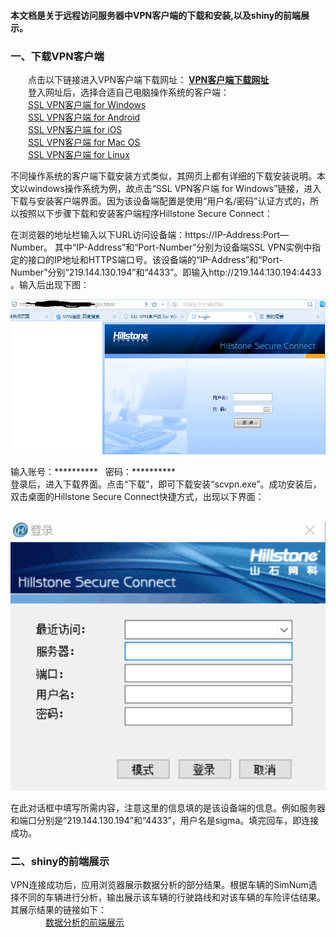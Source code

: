 <h4>本文档是关于远程访问服务器中VPN客户端的下载和安装,以及shiny的前端展示。<br>

### 一、下载VPN客户端
&emsp;&emsp;点击以下链接进入VPN客户端下载网址：
[**VPN客户端下载网址**](http://docs.hillstonenet.com/cn/Content/7_VPN/SSL_VPN.html)<br>
&emsp;&emsp;登入网址后，选择合适自己电脑操作系统的客户端：<br>
&emsp;&emsp;[SSL VPN客户端 for Windows](http://docs.hillstonenet.com/cn/Content/7_VPN/SSL_VPN_Client.htm)<br>
&emsp;&emsp;[SSL VPN客户端 for Android](http://docs.hillstonenet.com/cn/Content/7_VPN/SSL_VPN_Client_A.htm)<br>
&emsp;&emsp;[SSL VPN客户端 for iOS](http://docs.hillstonenet.com/cn/Content/7_VPN/SSL_VPN_Client_I.htm)<br>
&emsp;&emsp;[SSL VPN客户端 for Mac OS](http://docs.hillstonenet.com/cn/Content/7_VPN/SSL_VPN_Client_M.htm)<br>
&emsp;&emsp;[SSL VPN客户端 for Linux](http://docs.hillstonenet.com/cn/Content/7_VPN/SSL_VPN_Client_L.htm)<br>

不同操作系统的客户端下载安装方式类似，其网页上都有详细的下载安装说明。本文以windows操作系统为例，故点击“SSL VPN客户端 for Windows”链接，进入下载与安装客户端界面。因为该设备端配置是使用“用户名/密码”认证方式的，所以按照以下步骤下载和安装客户端程序Hillstone Secure Connect：<br>

在浏览器的地址栏输入以下URL访问设备端：https://IP-Address:Port—Number。 其中“IP-Address”和“Port-Number”分别为设备端SSL VPN实例中指定的接口的IP地址和HTTPS端口号。该设备端的“IP-Address”和“Port-Number”分别“219.144.130.194”和“4433”。即输入http://219.144.130.194:4433 。输入后出现下图：
   
![](images/VPN1.png)




输入账号：**********
   密码：**********
<br>登录后，进入下载界面。点击“下载”，即可下载安装“scvpn.exe”。成功安装后，双击桌面的Hillstone Secure Connect快捷方式，出现以下界面：

&emsp;&emsp;&emsp;&emsp;![](images/hillstone.png)

在此对话框中填写所需内容，注意这里的信息填的是该设备端的信息。例如服务器和端口分别是“219.144.130.194”和“4433”，用户名是sigma。填完回车，即连接成功。

### 二、shiny的前端展示
VPN连接成功后，应用浏览器展示数据分析的部分结果。根据车辆的SimNum选择不同的车辆进行分析，输出展示该车辆的行驶路线和对该车辆的车险评估结果。其展示结果的链接如下：<br>
&emsp;&emsp;&emsp;&emsp;[数据分析的前端展示](http://10.53.0.3:3838/)


